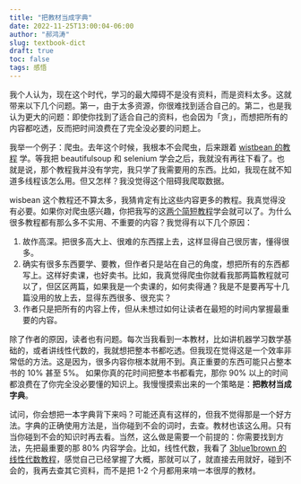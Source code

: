 ```yaml
---
title: "把教材当成字典"
date: 2022-11-25T13:00:04-06:00
author: "郝鸿涛"
slug: textbook-dict
draft: true
toc: false
tags: 感悟
---
```

我个人认为，现在这个时代，学习的最大障碍不是没有资料，而是资料太多。这就带来以下几个问题。第一，由于太多资源，你很难找到适合自己的。第二，也是我认为更大的问题：即使你找到了适合自己的资料，也会因为「贪」，而想把所有的内容都吃透，反而把时间浪费在了完全没必要的问题上。

我举一个例子：爬虫。去年这个时候，我根本不会爬虫，后来跟着 [wistbean 的教程](https://github.com/wistbean/learn_python3_spider) 学。等我把 beautifulsoup 和 selenium 学会之后，我就没有再往下看了。也就是说，那个教程我并没有学完，我只学了我需要用的东西。比如，我现在就不知道多线程该怎么用。但又怎样？我没觉得这个阻碍我爬取数据。

wisbean 这个教程还不算太多，我猜肯定有比这些内容更多的教程。我真觉得没有必要。如果你对爬虫感兴趣，你把我写的这[两个简短教程](https://github.com/hongtaoh/webscraping-tutorial)学会就可以了。为什么很多教程都有那么多不实用、不重要的内容？我觉得有以下几个原因：

  1. 故作高深。把很多高大上、很难的东西摆上去，这样显得自己很厉害，懂得很多。
  2. 确实有很多东西要学、要教，但作者只是站在自己的角度，想把所有的东西都写上。这样好卖课，也好卖书。比如，我真觉得爬虫你就看我那两篇教程就可以了，但区区两篇，如果我是一个卖课的，如何卖得通？我是不是要再写十几篇没用的放上去，显得东西很多、很充实？
  3. 作者只是把所有的内容上传，但从未想过如何让读者在最短的时间内掌握最重要的内容。

除了作者的原因，读者也有问题。每次当我看到一本教材，比如讲机器学习数学基础的，或者讲线性代数的，我就想把整本书都吃透。但我现在觉得这是一个效率非常低的方法。这是因为，很多内容你根本就用不到。真正重要的东西可能只占整本书的 10% 甚至 5%。 如果你真的花时间把整本书都看完，那你 90% 以上的时间都浪费在了你完全没必要懂的知识上。我慢慢摸索出来的一个策略是：**把教材当成字典**。

试问，你会想把一本字典背下来吗？可能还真有这样的，但我不觉得那是一个好方法。字典的正确使用方法是，当你碰到不会的词时，去查。教材也该这么用。只有当你碰到不会的知识时再去看。当然，这么做是需要一个前提的：你需要找到方法，先把最重要的那 80% 内容学会。比如，线性代数，我看了 [3blue1brown 的线性代数教程](/en/2022/07/07/la/)，感觉自己已经掌握了大概，那就可以了，就直接去用就好，碰到不会的，我再去查其它资料，而不是把 1-2 个月都用来啃一本很厚的教材。 

